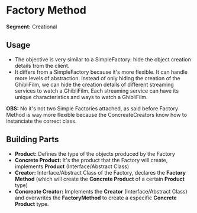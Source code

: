 # Factory Method
**Segment:** Creational

## Usage
- The objective is very similar to a SimpleFactory: hide the object creation details from the client.
- It differs from a SimpleFactory because it's more flexible. It can handle more levels of abstraction. Instead of only hiding the creation of the GhibliFilm, we can hide the creation details of different streaming services to watch a GhibliFilm. Each streaming service can have its unique characteristics and ways to watch a GhibliFilm.

**OBS:** No it's not two Simple Factories attached, as said before Factory Method is way more flexible because the ConcreateCreators know how to instanciate the correct class.

## Building Parts
- **Product:** Defines the type of the objects produced by the Factory
- **Concrete Product:** It's the product that the Factory will create, implements **Product** (Interface/Abstract Class)
- **Creator:** Interface/Abstract Class of the Factory, declares the **Factory Method** (which will create the **Concrete Product** of a certain **Product** type)
- **Concreate Creator:** Implements the **Creator** (Interface/Abstract Class) and overwrites the **FactoryMethod** to create a especific **Concrete Product** type.